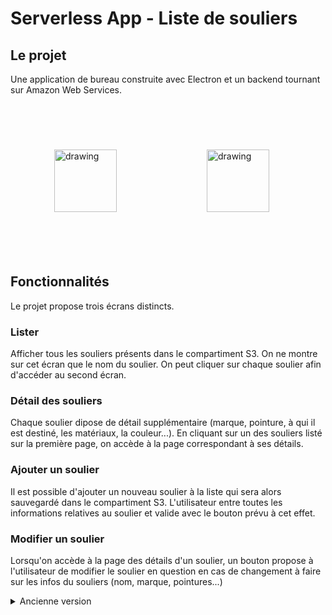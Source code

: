 # Serverless App - Liste de souliers

## Le projet

Une application de bureau construite avec Electron et un backend tournant sur Amazon Web Services.
<br><br>
<img src="https://upload.wikimedia.org/wikipedia/commons/thumb/9/91/Electron_Software_Framework_Logo.svg/1200px-Electron_Software_Framework_Logo.svg.png" alt="drawing" width="100" style="margin:70px"/>
<img src="https://upload.wikimedia.org/wikipedia/commons/thumb/9/93/Amazon_Web_Services_Logo.svg/1200px-Amazon_Web_Services_Logo.svg.png" alt="drawing" width="100" style="margin:70px"/>

## Fonctionnalités

Le projet propose trois écrans distincts.

### Lister

Afficher tous les souliers présents dans le compartiment S3. On ne montre sur cet écran que le nom du soulier.
On peut cliquer sur chaque soulier afin d'accéder au second écran.

### Détail des souliers

Chaque soulier dipose de détail supplémentaire (marque, pointure, à qui il est destiné, les matériaux, la couleur...).
En cliquant sur un des souliers listé sur la première page, on accède à la page correspondant à ses détails.

### Ajouter un soulier

Il est possible d'ajouter un nouveau soulier à la liste qui sera alors sauvegardé dans le compartiment S3.
L'utilisateur entre toutes les informations relatives au soulier et valide avec le bouton prévu à cet effet.

### Modifier un soulier

Lorsqu'on accède à la page des détails d'un soulier, un bouton propose à l'utilisateur de modifier le soulier en question
en cas de changement à faire sur les infos du souliers (nom, marque, pointures...)

<details close>
<summary>Ancienne version</summary>
<br>
## Le projet

Une application de bureau construite avec Electron et un backend serverless AWS
<br><br>
<img src="https://upload.wikimedia.org/wikipedia/commons/thumb/9/91/Electron_Software_Framework_Logo.svg/1200px-Electron_Software_Framework_Logo.svg.png" alt="drawing" width="100" style="margin:70px"/>
<img src="https://upload.wikimedia.org/wikipedia/commons/thumb/9/93/Amazon_Web_Services_Logo.svg/1200px-Amazon_Web_Services_Logo.svg.png" alt="drawing" width="100" style="margin:70px"/>

## Fonctionnalités

Le projet propose trois écrans distincts.

### Lister

Afficher tous les souliers présents dans le compartiment S3. On ne montre sur cet écran que le nom du soulier.
On peut cliquer sur chaque soulier afin d'accéder au second écran.

### Détail des souliers

Chaque soulier dipose de détail supplémentaire (marque, pointure, à qui il est destiné, les matériaux, la couleur...).
En cliquant sur un des souliers listé sur la première page, on accède à la page correspondant à ses détails.

### Ajouter un soulier

Il est possible d'ajouter un nouveau soulier à la liste qui sera alors sauvegardé dans le compartiment S3.
L'utilisateur entre toutes les informations relatives au soulier et valide avec le bouton prévu à cet effet.

## Backend serverless avec AWS

### Fonctions Lambda

Trois fonctions Lambda (Node.js) sont stockées sur AWS. Pour chacune, un déclencheur du type API Gateway est activé,
à l'écoute des requêtes GET ou POST. Pour accéder au fonctions lambdas, visitez <a href="https://github.com/noah-blanchard/electron-aws-app/tree/master/lambda">ce dossier</a>.

<img src="https://upload.wikimedia.org/wikipedia/commons/thumb/d/d9/Node.js_logo.svg/1200px-Node.js_logo.svg.png" alt="drawing" width="100" style="margin:70px"/>
<img src="https://images.squarespace-cdn.com/content/v1/51814c87e4b0c1fda9c1fc50/1528473310893-RH0HG7R5C0QURMFQJBSU/600px-AWS_Lambda_logo.svg.png?format=500w" alt="drawing" width="100" style="margin:70px"/>
<img src="https://s3-us-west-2.amazonaws.com/assertible/blog/aws-api-gateway-icon.png" alt="drawing" width="100" style="margin:70px"/>

### Bucket S3

La liste de soulier est stockée dans un compartiment S3, dans un fichier JSON.
Ce fichier est lu ou édité selon la fonction lambda déclenchée.

Exemple de données contenues dans le fichie JSON.

```json
[
    {
        "nom": "SuperFast",
        "marque": "Geox",
        "description": "les chaussures qui respirent",
        "couleur": "bleu",
        "materiaux": "plastique 90%, coton 10%",
        "pourQui": "enfant",
        "pointure": "32-37",
        "fermeture": "zip",
        "id": 0
    },
    {
        "nom": "Air Max 97",
        "marque": "Nike",
        "description": "Ceci est une chaussure Nike",
        "couleur": "rouge",
        "materiaux": "plastique 80%, coton 20%",
        "pourQui": "homme",
        "pointure": "40-45",
        "fermeture": "lacet",
        "id": 1
    }
]
```
### API Gateway

Pour ce projet, des déclencheurs ont été mis en place pour les fonctions Lambdas.
Ce sont des API à l'écoute des requêtes HTTP.
* L'API de la fonction d'ajout écoute les requêtes POST
* L'API des fonctions pour lister et chercher par id écoute les requêtes GET

Lorsque ces portes d'entrée reçoivent une requête, elle déclenche les fonctions Lambda et
renvoient du contenu au client (l'application électron).
</details>
